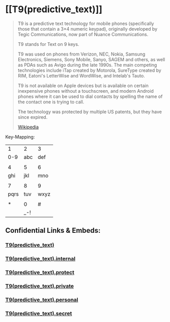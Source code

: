 ﻿
# [[T9(predictive_text)]]

> T9 is a predictive text technology for mobile phones 
> (specifically those that contain a 3×4 numeric keypad), 
> originally developed by Tegic Communications, 
> now part of Nuance Communications. 
> 
> T9 stands for Text on 9 keys.
> 
> T9 was used on phones from Verizon, NEC, Nokia, Samsung Electronics, Siemens, Sony Mobile, Sanyo, SAGEM and others, as well as PDAs such as Avigo during the late 1990s. 
> The main competing technologies include iTap created by Motorola, 
> SureType created by RIM, Eatoni's LetterWise and WordWise, and Intelab's Tauto. 
>
> T9 is not available on Apple devices but is available 
> on certain inexpensive phones without a touchscreen, 
> and modern Android phones where it can be used to dial contacts 
> by spelling the name of the contact one is trying to call.
>
> The technology was protected by multiple US patents, but they have since expired.
>
> [Wikipedia](https://en.wikipedia.org/wiki/T9%20(predictive%20text))

Key-Mapping:

|      |      |      |
| ---- | ---- | ---- |
| 1    | 2    | 3    |
| 0-9  | abc  | def  |
|      |      |      |
| 4    | 5    | 6    |
| ghi  | jkl  | mno  |
|      |      |      |
| 7    | 8    | 9    |
| pqrs | tuv  | wxyz |
|      |      |      |
| \*   | 0    | #    |
|      | \_-! |      |


## Confidential Links & Embeds: 

### [T9(predictive_text)](/_public/T9(predictive_text).md) 

### [T9(predictive_text).internal](/_internal/T9(predictive_text).internal.md) 

### [T9(predictive_text).protect](/_protect/T9(predictive_text).protect.md) 

### [T9(predictive_text).private](/_private/T9(predictive_text).private.md) 

### [T9(predictive_text).personal](/_personal/T9(predictive_text).personal.md) 

### [T9(predictive_text).secret](/_secret/T9(predictive_text).secret.md) 
